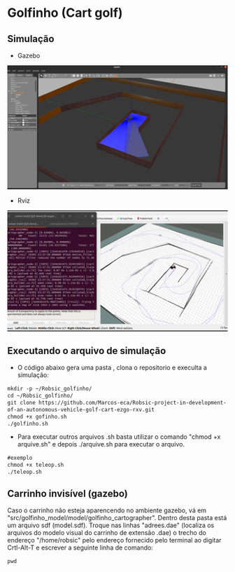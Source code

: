 # Golfinho (Cart golf)

## Simulação

- Gazebo

![Descrição do código](golfinho_gazebo.png)

- Rviz

![Descrição do código](golfinho_rviz.png)

## Executando o arquivo de simulação

* O código abaixo gera uma pasta , clona o repositorio e execulta a simulação:
  
```
mkdir -p ~/Robsic_golfinho/
cd ~/Robsic_golfinho/
git clone https://github.com/Marcos-eca/Robsic-project-in-development-of-an-autonomous-vehicle-golf-cart-ezgo-rxv.git
chmod +x gofinho.sh
./golfinho.sh
```
* Para executar outros arquivos .sh  basta utilizar o comando "chmod +x arquive.sh" e depois ./arquive.sh para executar o arquivo.
```
#exemplo
chmod +x teleop.sh
./teleop.sh
```
## Carrinho invisível (gazebo)

Caso o carrinho não esteja aparencendo no ambiente gazebo, vá em "src/golfinho_model/model/golfinho_cartographer". Dentro  desta pasta está um arquivo sdf (model.sdf). Troque nas linhas "<uri>adrees.dae</uri>" (localiza os arquivos do modelo visual do carrinho de extensão .dae)  o trecho  do endereço "/home/robsic" pelo endereço
fornecido pelo terminal ao digitar Crtl-Alt-T e escrever a seguinte linha de comando:
```
pwd
```



